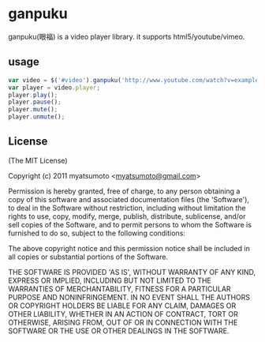 # ganpuku
ganpuku(眼福) is a video player library. it supports html5/youtube/vimeo.

## usage
```javascript
var video = $('#video').ganpuku('http://www.youtube.com/watch?v=example'); // or http://vimeo.com/example or url
var player = video.player;
player.play();
player.pause();
player.mute();
player.unmute();
```

## License

(The MIT License)

Copyright (c) 2011 myatsumoto &lt;myatsumoto@gmail.com&gt;

Permission is hereby granted, free of charge, to any person obtaining
a copy of this software and associated documentation files (the
'Software'), to deal in the Software without restriction, including
without limitation the rights to use, copy, modify, merge, publish,
distribute, sublicense, and/or sell copies of the Software, and to
permit persons to whom the Software is furnished to do so, subject to
the following conditions:

The above copyright notice and this permission notice shall be
included in all copies or substantial portions of the Software.

THE SOFTWARE IS PROVIDED 'AS IS', WITHOUT WARRANTY OF ANY KIND,
EXPRESS OR IMPLIED, INCLUDING BUT NOT LIMITED TO THE WARRANTIES OF
MERCHANTABILITY, FITNESS FOR A PARTICULAR PURPOSE AND NONINFRINGEMENT.
IN NO EVENT SHALL THE AUTHORS OR COPYRIGHT HOLDERS BE LIABLE FOR ANY
CLAIM, DAMAGES OR OTHER LIABILITY, WHETHER IN AN ACTION OF CONTRACT,
TORT OR OTHERWISE, ARISING FROM, OUT OF OR IN CONNECTION WITH THE
SOFTWARE OR THE USE OR OTHER DEALINGS IN THE SOFTWARE.


